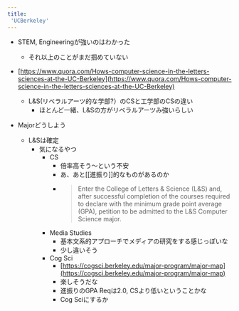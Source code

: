 ```yaml
---
title:
 'UCBerkeley'
---
```


- STEM, Engineeringが強いのはわかった
    - それ以上のことがまだ掴めていない

- [https://www.quora.com/Hows-computer-science-in-the-letters-sciences-at-the-UC-Berkeley](https://www.quora.com/Hows-computer-science-in-the-letters-sciences-at-the-UC-Berkeley)
    - L&S(リベラルアーツ的な学部?）のCSと工学部のCSの違い
        - ほとんど一緒、L&Sの方がリベラルアーツみ強いらしい

- Majorどうしよう
    - L&Sは確定
        - 気になるやつ
            - CS
                - 倍率高そう〜という不安
                - あ、あと[[進振り]]的なものがあるのか
                - > Enter the College of Letters & Science (L&S) and, after successful completion of the courses required to declare with the minimum grade point average (GPA), petition to be admitted to the L&S Computer Science major.
            - Media Studies
                - 基本文系的アプローチでメディアの研究をする感じっぽいな
                - 少し違いそう
            - Cog Sci
                - [https://cogsci.berkeley.edu/major-program/major-map](https://cogsci.berkeley.edu/major-program/major-map)
                - 楽しそうだな
                - 進振りのGPA Reqは2.0, CSより低いということかな
                - Cog Sciにするか
